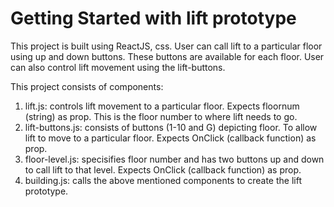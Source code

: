 # Getting Started with lift prototype 

This project is built using ReactJS, css. User  can call lift to a particular floor using up and down buttons. These buttons are available for each floor.
User can also control lift movement using the lift-buttons.

This project consists of components:
1. lift.js: controls lift movement to a particular floor. Expects floornum (string) as prop. This is the floor  number to where lift needs to go.
2. lift-buttons.js: consists of buttons (1-10 and G) depicting floor. To allow lift to move to a particular floor. Expects OnClick (callback function) as prop.
3. floor-level.js: specisifies floor number and has two buttons up and down to call lift to that level. Expects OnClick (callback function) as prop.
4. building.js: calls the above mentioned components to  create the lift prototype. 
  
